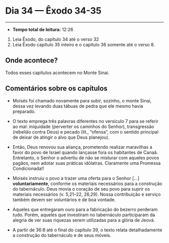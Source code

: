 # Dia 34 — Êxodo 34-35

---

- **Tempo total de leitura:** 12:26

1. Leia Êxodo, do capítulo 34 até o verso 32
2. Leia Êxodo capítulo 35 inteiro e o capítulo 36 somente até o  verso 8.

## Onde acontece?

Todos esses capítulos acontecem no Monte Sinai.

## Comentários sobre os capítulos

- Moisés foi chamado novamente para subir, sozinho, o monte Sinai, dessa vez levando duas tábuas de pedra que ele mesmo havia preparado.


- O texto emprega três palavras diferentes no versículo 7 para se referir ao mal: iniquidade (perverter os caminhos do Senhor), transgressão (rebelião contra Deus) e pecado (lit., “ofensa”, com o sentido principal de deixar de atingir o alvo que Deus planejou).


- Então, Deus renovou sua aliança, prometendo realizar maravilhas a favor do povo de Israel quando lançasse fora os habitantes de Canaã. Entretanto, o Senhor o advertiu de não se misturar com aqueles povos pagãos, nem adotar suas práticas idólatras. Claramente uma Promessa Condicionada!!


- Moisés instruiu o povo a trazer uma oferta para o Senhor […] **voluntariamente**, conforme os materiais necessários para a construção do tabernáculo. Deus movia o coração de seu povo para suprir os materiais necessários (v. 5,21–22, 26,29). Nossa contribuição e serviço também devem ser voluntários e de boa vontade.


- Aqueles que entregaram ouro para a fabricação do bezerro perderam tudo. Porém, aqueles que investiram no tabernáculo participaram da alegria de ver suas riquezas serem utilizadas para a glória de Jeová.


- A partir de 36:8 até o final do capítulo 39, o texto relata detalhadamente a construção do tabernáculo e de seus móveis.



